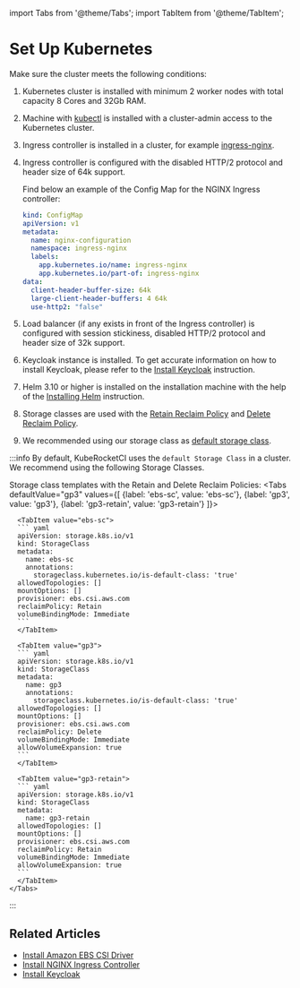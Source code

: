 import Tabs from '@theme/Tabs';
import TabItem from '@theme/TabItem';

# Set Up Kubernetes

Make sure the cluster meets the following conditions:

1. Kubernetes cluster is installed with minimum 2 worker nodes with total capacity 8 Cores and 32Gb RAM.

2. Machine with [kubectl](https://kubernetes.io/docs/tasks/tools/install-kubectl/) is installed with a cluster-admin access to the Kubernetes cluster.

3. Ingress controller is installed in a cluster, for example [ingress-nginx](./install-ingress-nginx.md).

4. Ingress controller is configured with the disabled HTTP/2 protocol and header size of 64k support.

    Find below an example of the Config Map for the NGINX Ingress controller:

    ```yaml
    kind: ConfigMap
    apiVersion: v1
    metadata:
      name: nginx-configuration
      namespace: ingress-nginx
      labels:
        app.kubernetes.io/name: ingress-nginx
        app.kubernetes.io/part-of: ingress-nginx
    data:
      client-header-buffer-size: 64k
      large-client-header-buffers: 4 64k
      use-http2: "false"
    ```

5. Load balancer (if any exists in front of the Ingress controller) is configured with session stickiness, disabled HTTP/2 protocol and header size of 32k support.

6. Keycloak instance is installed. To get accurate information on how to install Keycloak, please refer to the [Install Keycloak](auth/keycloak.md) instruction.

7. Helm 3.10 or higher is installed on the installation machine with the help of the [Installing Helm](https://v3.helm.sh/docs/intro/install/) instruction.

8. Storage classes are used with the [Retain Reclaim Policy](https://kubernetes.io/docs/concepts/storage/persistent-volumes/#retain) and [Delete Reclaim Policy](https://kubernetes.io/docs/concepts/storage/persistent-volumes/#delete).

9. We recommended using our storage class as [default storage class](https://kubernetes.io/docs/tasks/administer-cluster/change-default-storage-class/#changing-the-default-storageclass).<br/>

:::info
  By default, KubeRocketCI uses the `default Storage Class` in a cluster. We recommend using the following Storage Classes.

  Storage class templates with the Retain and Delete Reclaim Policies:
    <Tabs
      defaultValue="gp3"
      values={[
        {label: 'ebs-sc', value: 'ebs-sc'},
        {label: 'gp3', value: 'gp3'},
        {label: 'gp3-retain', value: 'gp3-retain'}
      ]}>

      <TabItem value="ebs-sc">
      ``` yaml
      apiVersion: storage.k8s.io/v1
      kind: StorageClass
      metadata:
        name: ebs-sc
        annotations:
          storageclass.kubernetes.io/is-default-class: 'true'
      allowedTopologies: []
      mountOptions: []
      provisioner: ebs.csi.aws.com
      reclaimPolicy: Retain
      volumeBindingMode: Immediate
      ```
      </TabItem>

      <TabItem value="gp3">
      ``` yaml
      apiVersion: storage.k8s.io/v1
      kind: StorageClass
      metadata:
        name: gp3
        annotations:
          storageclass.kubernetes.io/is-default-class: 'true'
      allowedTopologies: []
      mountOptions: []
      provisioner: ebs.csi.aws.com
      reclaimPolicy: Delete
      volumeBindingMode: Immediate
      allowVolumeExpansion: true
      ```
      </TabItem>

      <TabItem value="gp3-retain">
      ``` yaml
      apiVersion: storage.k8s.io/v1
      kind: StorageClass
      metadata:
        name: gp3-retain
      allowedTopologies: []
      mountOptions: []
      provisioner: ebs.csi.aws.com
      reclaimPolicy: Retain
      volumeBindingMode: Immediate
      allowVolumeExpansion: true
      ```
      </TabItem>
    </Tabs>
:::

## Related Articles

* [Install Amazon EBS CSI Driver](infrastructure-providers/aws/ebs-csi-driver.md)
* [Install NGINX Ingress Controller](install-ingress-nginx.md)
* [Install Keycloak](auth/keycloak.md)
